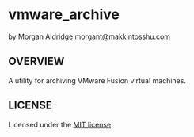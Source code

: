 # vmware_archive
by Morgan Aldridge <morgant@makkintosshu.com>

## OVERVIEW

A utility for archiving VMware Fusion virtual machines.

## LICENSE

Licensed under the [MIT license](LICENSE).
